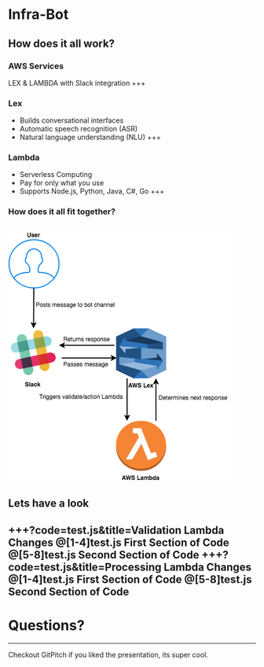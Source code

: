 # Infra-Bot
How does it all work?
---
### AWS Services
LEX & LAMBDA with Slack integration
+++
### Lex
- Builds conversational interfaces
- Automatic speech recognition (ASR)
- Natural language understanding (NLU)
+++
### Lambda
- Serverless Computing
- Pay for only what you use
- Supports Node.js, Python, Java, C#, Go
+++
### How does it all fit together?
![INFRA-BOT Structure](Infra-Bot.png)
---
## Lets have a look
+++?code=test.js&title=Validation Lambda Changes
@[1-4]test.js First Section of Code
@[5-8]test.js Second Section of Code
+++?code=test.js&title=Processing Lambda Changes
@[1-4]test.js First Section of Code
@[5-8]test.js Second Section of Code
---
# Questions?
---
Checkout GitPitch if you liked the presentation, its super cool.